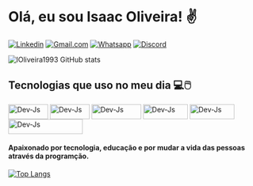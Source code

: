 
# Olá, eu sou Isaac Oliveira! ✌️

[![Linkedin](https://img.shields.io/badge/LinkedIn-0077B5?style=for-the-badge&logo=linkedin&logoColor=white)](https://linkedin.com/in/devisaac-oliveira1993)
[![Gmail.com](https://img.shields.io/badge/Gmail-D14836?style=for-the-badge&logo=gmail&logoColor=white)](https://isaactpoliveira@gmail.com)
[![Whatsapp](https://img.shields.io/badge/WhatsApp-25D366?style=for-the-badge&logo=whatsapp&logoColor=white)](https://api.whatsapp.com/send?phone=5592991155175&text=Hey,%20tudo%20bem%20com%20voc%C3%AA?%20Me%20chamo%20Isaac%20Oliveira%20e%20estou%20aqui%20para%20te%20atender.%20Me%20conte,%20como%20posso%20te%20ajudar?)
[![Discord](https://img.shields.io/badge/Discord-7289DA?style=for-the-badge&logo=discord&logoColor=white)]()

![IOliveira1993 GitHub stats](https://github-readme-stats.vercel.app/api?username=IOliveira1993&show_icons=true&theme=radical)

 
## Tecnologias que uso no meu dia 💻🖱️
 <img align="center" alt="Dev-Js" height="30" width="80" src="https://img.shields.io/badge/HTML5-E34F26?style=for-the-badge&logo=html5&logoColor=white"> <img align="center" alt="Dev-Js" height="30" width="80" src="https://img.shields.io/badge/CSS3-1572B6?style=for-the-badge&logo=css3&logoColor=white">  <img align="center" alt="Dev-Js" height="30" width="100" src="https://img.shields.io/badge/JavaScript-F7DF1E?style=for-the-badge&logo=javascript&logoColor=black">  <img align="center" alt="Dev-Js" height="30" width="90" src="https://img.shields.io/badge/Node.js-43853D?style=for-the-badge&logo=node.js&logoColor=white">  <img align="center" alt="Dev-Js" height="30" width="90" src="https://img.shields.io/badge/React-20232A?style=for-the-badge&logo=react&logoColor=61DAFB">  <img align="center" alt="Dev-Js" height="30" width="150" src="https://img.shields.io/badge/Microsoft%20SQL%20Server-CC2927?style=for-the-badge&logo=microsoft%20sql%20server&logoColor=white"> 




#### Apaixonado por tecnologia, educação e por mudar a vida das pessoas através da programção.


[![Top Langs](https://github-readme-stats.vercel.app/api/top-langs/?username=IOliveira1993)](https://github.com/anuraghazra/github-readme-stats)

